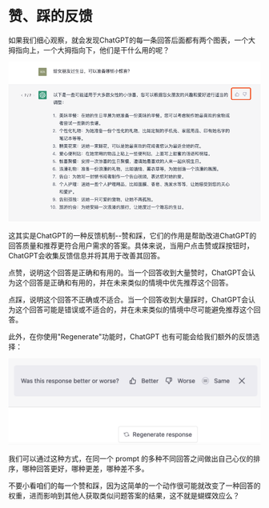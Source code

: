 # 赞、踩的反馈

如果我们细心观察，就会发现ChatGPT的每一条回答后面都有两个图表，一个大拇指向上，一个大拇指向下，他们是干什么用的呢？

![intro](/images/webpage/likeandunlike.png)

这其实是ChatGPT的一种反馈机制--赞和踩，它们的作用是帮助改进ChatGPT的回答质量和推荐更符合用户需求的答案。具体来说，当用户点击赞或踩按钮时，ChatGPT会收集反馈信息并将其用于改善其回答。

点赞，说明这个回答是正确和有用的。当一个回答收到大量赞时，ChatGPT会认为这个回答是正确和有用的，并在未来类似的情境中优先推荐这个回答。

点踩，说明这个回答不正确或不适合。当一个回答收到大量踩时，ChatGPT会认为这个回答可能是错误或不适合的，并在未来类似的情境中尽可能避免推荐这个回答。

此外，在你使用"Regenerate"功能时，ChatGPT 也有可能会给我们额外的反馈选择：

![](/images/webpage/regen-better-worse.png)

我们可以通过这种方式，在同一个 prompt 的多种不同回答之间做出自己心仪的排序，哪种回答更好，哪种更差，哪种差不多。

不要小看咱们的每一个赞和踩，因为这简单的一个动作很可能就改变了一种回答的权重，进而影响到其他人获取类似问题答案的结果，这不就是蝴蝶效应么？

